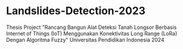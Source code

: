 # Landslides-Detection-2023
Thesis Project
"Rancang Bangun Alat Deteksi Tanah Longsor Berbasis Internet of Things (IoT) Menggunakan Konektivitas Long Range (LoRa) Dengan Algoritma Fuzzy"
Universitas Pendidikan Indonesia 2024
